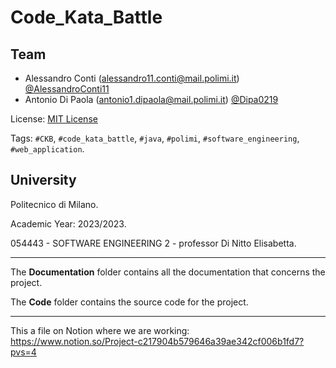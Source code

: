 # Code_Kata_Battle


## Team
 - Alessandro Conti (alessandro11.conti@mail.polimi.it) [@AlessandroConti11](https://github.com/AlessandroConti11)
 - Antonio Di Paola (antonio1.dipaola@mail.polimi.it) [@Dipa0219](https://github.com/Dipa0219)

License: [MIT License](https://github.com/AlessandroConti11/Code_Kata_Battle/LICENSE)

Tags: `#CKB`, `#code_kata_battle`, `#java`, `#polimi`, `#software_engineering`, `#web_application`.


## University

Politecnico di Milano.

Academic Year: 2023/2023.

054443 - SOFTWARE ENGINEERING 2 - professor Di Nitto Elisabetta.


---

The __Documentation__ folder contains all the documentation that concerns the project.

The __Code__ folder contains the source code for the project.

---

This a file on Notion where we are working:  
https://www.notion.so/Project-c217904b579646a39ae342cf006b1fd7?pvs=4
